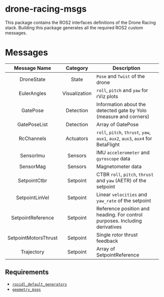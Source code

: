 # drone-racing-msgs

This package contains the ROS2 interfaces definitions of the Drone Racing stack. Building this package generates all the required ROS2 custom messages.

# Messages

| Message Name | Category | Description |
|:---:|:---:|---|
| DroneState | State | `Pose` and `Twist` of the drone |
| EulerAngles | Visualization | `roll`, `pitch` and `yaw` for rViz plots |
| GatePose | Detection | Information about the detected gate by Yolo (measure and corners) |
| GatePoseList | Detection | Array of GatePose |
| RcChannels | Actuators | `roll`, `pitch`, `thrust`, `yaw`, `aux1`, `aux2`, `aux3`, `aux4` for BetaFlight |
| SensorImu | Sensors | IMU `accelerometer` and `gyroscope` data |
| SensorMag | Sensors | Magnetometer data |
| SetpointCtbr | Setpoint | CTBR `roll`, `pitch`, `thrust` and `yaw` (AETR) of the setpoint |
| SetpointLinVel | Setpoint | Linear `velocities` and `yaw_rate` of the setpoint |
| SetpointReference | Setpoint | Reference position and heading. For control purposes. Including derivatives |
| SetpointMotorsThrust | Setpoint | Single rotor thrust feedback |
| Trajectory | Setpoint | Array of SetpointReference |

## Requirements
- [`rosidl_default_generators`](https://index.ros.org/p/rosidl_default_generators/github-ros2-rosidl_defaults#humble)
- [`geometry_msgs`](https://index.ros.org/p/geometry_msgs/github-ros2-common_interfaces/#humble)

